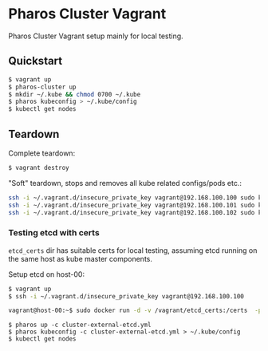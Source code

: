 # Pharos Cluster Vagrant

Pharos Cluster Vagrant setup mainly for local testing.

## Quickstart

```sh
$ vagrant up
$ pharos-cluster up
$ mkdir ~/.kube && chmod 0700 ~/.kube
$ pharos kubeconfig > ~/.kube/config
$ kubectl get nodes
```

## Teardown

Complete teardown:
```sh
$ vagrant destroy
```

"Soft" teardown, stops and removes all kube related configs/pods etc.:
```sh
ssh -i ~/.vagrant.d/insecure_private_key vagrant@192.168.100.100 sudo kubeadm reset
ssh -i ~/.vagrant.d/insecure_private_key vagrant@192.168.100.101 sudo kubeadm reset
ssh -i ~/.vagrant.d/insecure_private_key vagrant@192.168.100.102 sudo kubeadm reset
```

### Testing etcd with certs

`etcd_certs` dir has suitable certs for local testing, assuming etcd running on the same host as kube master components.

Setup etcd on host-00:
```sh
$ vagrant up
$ ssh -i ~/.vagrant.d/insecure_private_key vagrant@192.168.100.100

vagrant@host-00:~$ sudo docker run -d -v /vagrant/etcd_certs:/certs  -p 2379:2379   -p 2380:2380   -v /tmp/etcd-data.tmp:/etcd-data   --name etcd   gcr.io/etcd-development/etcd:v3.3.2   /usr/local/bin/etcd   --name s1   --data-dir /etcd-data   --listen-client-urls https://0.0.0.0:2379   --advertise-client-urls https://127.0.0.1:2379   --listen-peer-urls http://0.0.0.0:2380   --initial-advertise-peer-urls http://0.0.0.0:2380   --initial-cluster s1=http://0.0.0.0:2380   --initial-cluster-token tkn --cert-file=/certs/server.pem --key-file=/certs/server-key.pem --client-cert-auth --trusted-ca-file=/certs/ca.pem
```

```
$ pharos up -c cluster-external-etcd.yml
$ pharos kubeconfig -c cluster-external-etcd.yml > ~/.kube/config
$ kubectl get nodes
```
